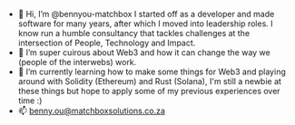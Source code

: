 - 👋 Hi, I’m @bennyou-matchbox I started off as a developer and made software for many years, after which I moved into leadership roles. I know run a humble consultancy that tackles challenges at the intersection of People, Technology and Impact.
- 👀 I’m super cuirous about Web3 and how it can change the way we (people of the interwebs) work.
- 🌱 I’m currently learning how to make some things for Web3 and playing around with Solidity (Ethereum) and Rust (Solana), I'm still a newbie at these things but hope to apply some of my previous experiences over time :)
- 📫 benny.ou@matchboxsolutions.co.za

<!---
bennyou-matchbox/bennyou-matchbox is a ✨ special ✨ repository because its `README.md` (this file) appears on your GitHub profile.
You can click the Preview link to take a look at your changes.
--->
